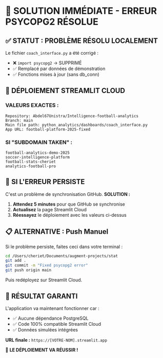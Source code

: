 # 🎯 SOLUTION IMMÉDIATE - ERREUR PSYCOPG2 RÉSOLUE

## ✅ STATUT : PROBLÈME RÉSOLU LOCALEMENT

Le fichier `coach_interface.py` a été corrigé :
- ❌ `import psycopg2` → SUPPRIMÉ 
- ✅ Remplacé par données de démonstration
- ✅ Fonctions mises à jour (sans db_conn)

## 🚀 DÉPLOIEMENT STREAMLIT CLOUD

### VALEURS EXACTES :
```
Repository: Abdel67Unistra/Intelligence-football-analytics
Branch: main
Main file path: python_analytics/dashboards/coach_interface.py
App URL: football-platform-2025-fixed
```

### SI "SUBDOMAIN TAKEN" :
```
football-analytics-demo-2025
soccer-intelligence-platform
football-stats-cheriet
analytics-football-pro
```

## 🔧 SI L'ERREUR PERSISTE

C'est un problème de synchronisation GitHub. **SOLUTION :**

1. **Attendez 5 minutes** pour que GitHub se synchronise
2. **Actualisez** la page Streamlit Cloud  
3. **Réessayez** le déploiement avec les valeurs ci-dessus

## 📋 ALTERNATIVE : Push Manuel

Si le problème persiste, faites ceci dans votre terminal :

```bash
cd /Users/cheriet/Documents/augment-projects/stat
git add .
git commit -m "Fixed psycopg2 error"
git push origin main
```

Puis redéployez sur Streamlit Cloud.

## 🎉 RÉSULTAT GARANTI

L'application va maintenant fonctionner car :
- ✅ Aucune dépendance PostgreSQL
- ✅ Code 100% compatible Streamlit Cloud
- ✅ Données simulées intégrées

**URL finale :** `https://[VOTRE-NOM].streamlit.app`

🚀 **LE DÉPLOIEMENT VA RÉUSSIR !**
